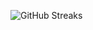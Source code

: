![GitHub Streaks](https://github-streaks-mqc9.onrender.com/streak/happilli/image?theme=midnight&cache_bust=1743435134&lang=ja)
